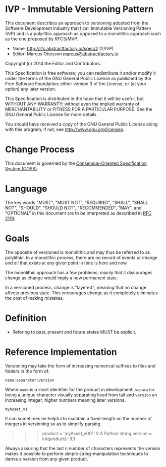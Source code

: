 # IVP - Immutable Versioning Pattern

This document describes an approach to versioning adopted from the Software Development industry that I call Immutable Versioning Pattern (IVP) and is a polylithic approach as opposed to a monolithic approach such as the one proposed by RFC3/MVP.

* Name: http://rfc.abstractfactory.io/spec/2 (2/IVP)
* Editor: Marcus Ottosson <marcus@abstractfactory.io>

Copyright (c) 2014 the Editor and Contributors.

This Specification is free software; you can redistribute it and/or modify it under the terms of the GNU General Public License as published by the Free Software Foundation; either version 3 of the License, or (at your option) any later version.

This Specification is distributed in the hope that it will be useful, but WITHOUT ANY WARRANTY; without even the implied warranty of MERCHANTABILITY or FITNESS FOR A PARTICULAR PURPOSE. See the GNU General Public License for more details.

You should have received a copy of the GNU General Public License along with this program; if not, see <http://www.gnu.org/licenses>.

# Change Process

This document is governed by the [Consensus-Oriented Specification System (COSS)][].

# Language

The key words "MUST", "MUST NOT", "REQUIRED", "SHALL", "SHALL NOT", "SHOULD", "SHOULD NOT", "RECOMMENDED", "MAY", and "OPTIONAL" in this document are to be interpreted as described in [RFC 2119][].

# Goals

The opposite of versioned is monolithic and may thus be referred to as polylithic. In a monolithic process, there are no record of events or change and all that exists at any given point in time is here and now.

The monolithic approach has a few problems; mainly that it discourages change as change would imply a new permanent state.

In a versioned process, change is "layered"; meaning that no change affects previous state. This encourages change as it completely eliminates the cost of making mistakes.

# Definition

* Refering to past, present and future states MUST be explicit.

# Reference Implementation

Versioning may take the form of increasing numerical suffixes to files and folders in the form of:

`name:separator:version`

Where `name` is a short identifier for the product in development, `separator` being a unique character visually separating head from tail and `version` an increasing integer; higher numbers meaning later versions.

`myAsset_v1`

It can sometimes be helpful to maintain a fixed-length on the number of integers in versioning so as to simplify parsing.

>>> product = 'myAsset_v001'  # A Python string
>>> version = int(product[:-3])

Always assuring that the last n number of characters represents the version makes it possible to perform simple string-manipulation techniques to derive a version from any given product.

[Consensus-Oriented Specification System (COSS)]: http://www.digistan.org/spec:1/COSS
[RFC 2119]: http://tools.ietf.org/html/rfc2119
[versioning]: http://en.wikipedia.org/wiki/Software_versioning